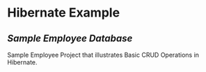 # Hibernate Example
## _Sample Employee Database_

Sample Employee Project that illustrates Basic CRUD Operations in Hibernate.
